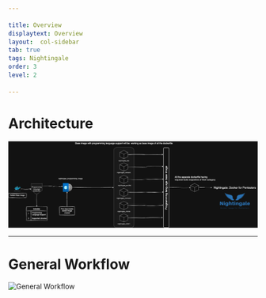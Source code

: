 ```yaml
---

title: Overview
displaytext: Overview
layout:  col-sidebar
tab: true
tags: Nightingale
order: 3
level: 2

---
```


# Architecture

![Architecture](assets/images/architecture.png)

---

# General Workflow

![General Workflow](asses/images/general_workflow.png)